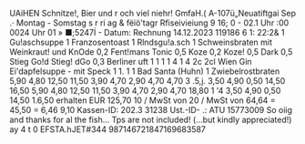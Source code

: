 UAiHEN Schnitze!, Bier und r och viel niehr! GmfaH.( A-107ü„Neuatiftgai Sep .· Montag - Somstag s r ri ag & fëiö'tagr Rfiseivieiung 9 16; 0 - 02.1 Uhr :00 0024 Uhr 01 » ■;5247İ - Datum: Rechnung 14.12.2023 119186 6 1: 22:2& 1 Gu!aschsuppe 1 Franzosentoast 1 Rlndsgu!a.sch 1 Schweinsbraten mit Weinkraut! und KnOde 0,2 Fent!mans Tonic 0,5 Koze 0,2 Koze! 0,5 Dark 0,5 Stieg Go!d Stieg! dGo 0,3 Berliner uft 1 1 1 1 4 1 4 2c 2cl Wien Gin Ei'dapfelsuppe - mit Speck 1 1. 1 1 Bad Santa (Huhn) 1 Zwiebelrostbraten 5,90 4,80 12,50 11,50 3,90 4,70 2,90 4,70 4,70 3 .5,j. 3,50 4,90 0,50 14,50 16,50 5,90 4,80 12,50 11,50 3,90 4,70 2,90 4,70 18,80 1 '4 3,50 4,90 0,50 14,50 1.6,50 erhalten EUR 125,70 10 / MwSt von 20 / MwSt von 64,64 = 45,50 = 6,46 9,10 Kassen-ID: 202.3 31238 Ust.-ID- .: ATU 15773009 So oiig and thanks for al the fish... Tps are not included! (...but kindly appreciated!) ay 4 t 0 EFSTA.hJET#344 987146721847169683587